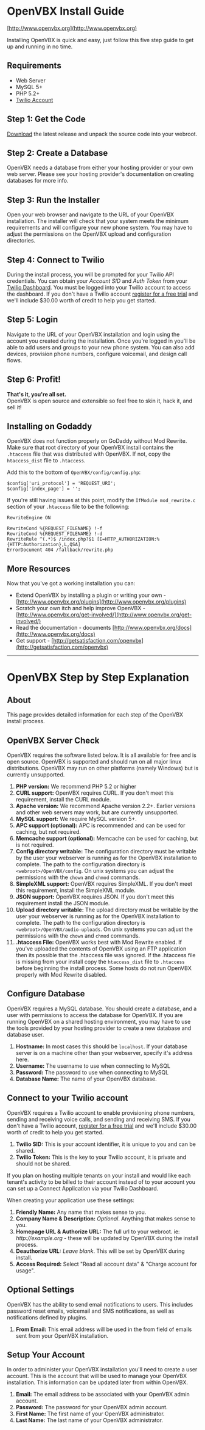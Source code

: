 # OpenVBX Install Guide

[http://www.openvbx.org](http://www.openvbx.org)

Installing OpenVBX is quick and easy, just follow this five step guide to get up and running in no time.


## Requirements

* Web Server
* MySQL 5+
* PHP 5.2+
* [Twilio Account](https://www.twilio.com/try-twilio)


## Step 1: Get the Code

[Download](http://www.openvbx.org/download) the latest release and unpack the source code into your webroot.


## Step 2: Create a Database

OpenVBX needs a database from either your hosting provider or your own web server. Please see your hosting provider's documentation on creating databases for more info.


## Step 3: Run the Installer

Open your web browser and navigate to the URL of your OpenVBX installation. The installer will check that your system meets the minimum requirements and will configure your new phone system. You may have to adjust the permissions on the OpenVBX upload and configuration directories.


## Step 4: Connect to Twilio

During the install process, you will be prompted for your Twilio API credentials. You can obtain your _Account SID_ and _Auth Token_ from your [Twilio Dashboard](https://www.twilio.com/user/account/). You must be logged into your Twilio account to access the dashboard. If you don't have a Twilio account [register for a free trial](https://www.twilio.com/try-twilio) and we'll include $30.00 worth of credit to help you get started.


## Step 5: Login

Navigate to the URL of your OpenVBX installation and login using the account you created during the installation. Once you're logged in you'll be able to add users and groups to your new phone system. You can also add devices, provision phone numbers, configure voicemail, and design call flows.


## Step 6: Profit!

__That's it, you're all set.__  
OpenVBX is open source and extensible so feel free to skin it, hack it, and sell it!


## Installing on Godaddy

OpenVBX does not function properly on GoDaddy without Mod Rewrite. Make sure that root directory of your OpenVBX install contains the `.htaccess` file that was distributed with OpenVBX. If not, copy the `htaccess_dist` file to `.htaccess`.

Add this to the bottom of `OpenVBX/config/config.php`:

	$config['uri_protocol'] = 'REQUEST_URI';
	$config['index_page'] = '';

If you're still having issues at this point, modify the `IfModule mod_rewrite.c` section of your `.htaccess` file to be the following:

	RewriteEngine ON

	RewriteCond %{REQUEST_FILENAME} !-f 
	RewriteCond %{REQUEST_FILENAME} !-d 
	RewriteRule ^(.*)$ /index.php?$1 [E=HTTP_AUTHORIZATION:%{HTTP:Authorization},L,QSA] 
	ErrorDocument 404 /fallback/rewrite.php


## More Resources

Now that you've got a working installation you can:

* Extend OpenVBX by installing a plugin or writing your own - [http://www.openvbx.org/plugins](http://www.openvbx.org/plugins)
* Scratch your own itch and help improve OpenVBX - [http://www.openvbx.org/get-involved/](http://www.openvbx.org/get-involved/)
* Read the documentation - documents [http://www.openvbx.org/docs](http://www.openvbx.org/docs)
* Get support - [http://getsatisfaction.com/openvbx](http://getsatisfaction.com/openvbx)


----

# OpenVBX Step by Step Explanation


## About

This page provides detailed information for each step of the OpenVBX install process.


## OpenVBX Server Check

OpenVBX requires the software listed below. It is all available for free and is open source. OpenVBX is supported and should run on all major linux distributions. OpenVBX may run on other platforms (namely Windows) but is currently unsupported.

1. **PHP version:** We recommend PHP 5.2 or higher
1. **CURL support:** OpenVBX requires CURL. If you don't meet this requirement, install the CURL module.
1. **Apache version:** We recommend Apache version 2.2+. Earlier versions and other web servers may work, but are currently unsupported.
1. **MySQL support:** We require MySQL version 5+.
1. **APC support (optional):** APC is recommended and can be used for caching, but not required.
1. **Memcache support (optional):** Memcache can be used for caching, but is not required.
1. **Config directory writable:** The configuration directory must be writable by the user your webserver is running as for the OpenVBX installation to complete. The path to the configuration directory is `<webroot>/OpenVBX/config`. On unix systems you can adjust the permissions with the `chown` and `chmod` commands.
1. **SimpleXML support:** OpenVBX requires SimpleXML. If you don't meet this requirement, install the SimpleXML module.
1. **JSON support:** OpenVBX requires JSON. If you don't meet this requirement install the JSON module.
1. **Upload directory writable:** The upload directory must be writable by the user your webserver is running as for the OpenVBX installation to complete. The path to the configuration directory is `<webroot>/OpenVBX/audio-uploads`. On unix systems you can adjust the permissions with the `chown` and `chmod` commands.
1. **.htaccess File:** OpenVBX works best with Mod Rewrite enabled. If you've uploaded the contents of OpenVBX using an FTP application then its possible that the .htaccess file was ignored. If the .htaccess file is missing from your install copy the `htaccess_dist` file to `.htaccess` before beginning the install process. Some hosts do not run OpenVBX properly with Mod Rewrite disabled.


## Configure Database

OpenVBX requires a MySQL database. You should create a database, and a user with permissions to access the database for OpenVBX. If you are running OpenVBX on a shared hosting environment, you may have to use the tools provided by your hosting provider to create a new database and database user.

1. **Hostname:** In most cases this should be `localhost`. If your database server is on a machine other than your webserver, specify it's address here.
1. **Username:** The username to use when connecting to MySQL
1. **Password:** The password to use when connecting to MySQL
1. **Database Name:** The name of your OpenVBX database.


## Connect to your Twilio account

OpenVBX requires a Twilio account to enable provisioning phone numbers, sending and receiving voice calls, and sending and receiving SMS. If you don't have a Twilio account, [register for a free trial](https://www.twilio.com/try-twilio) and we'll include $30.00 worth of credit to help you get started.

1. **Twilio SID:** This is your account identifier, it is unique to you and can be shared.
1. **Twilio Token:** This is the key to your Twilio account, it is private and should not be shared.

If you plan on hosting multiple tenants on your install and would like each tenant's activity to be billed to their account instead of to your account you can set up a Connect Application via your Twilio Dashboard.

When creating your application use these settings:

1. **Friendly Name:** Any name that makes sense to you.
1. **Company Name & Description:** _Optional_. Anything that makes sense to you.
1. **Homepage URL & Authorize URL:** The full url to your webroot. ie: _http://example.org_ - these will be updated by OpenVBX during the install process.
1. **Deauthorize URL:** _Leave blank_. This will be set by OpenVBX during install.
1. **Access Required:** Select "Read all account data" & "Charge account for usage".


## Optional Settings

OpenVBX has the ability to send email notifications to users. This includes password reset emails, voicemail and SMS notifications, as well as notifications defined by plugins.

1. **From Email:** This email address will be used in the from field of emails sent from your OpenVBX installation.


## Setup Your Account

In order to administer your OpenVBX installation you'll need to create a user account. This is the account that will be used to manage your OpenVBX installation. This information can be updated later from within OpenVBX.

1. **Email:** The email address to be associated with your OpenVBX admin account.
1. **Password:** The password for your OpenVBX admin account.
1. **First Name:** The first name of your OpenVBX administrator.
1. **Last Name:** The last name of your OpenVBX administrator.
